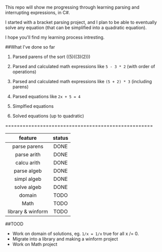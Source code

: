 This repo will show me progressing through learning parsing and interrupting expressions, in C#.

I started with a bracket parsing project, and I plan to be able to eventually solve any equation (that can be simplified into a quadratic equation). 

I hope you'll find my learning process intresting.

##What I've done so far

1. Parsed parens of the sort ((5)((3)(2))) 

2. Parsed and calculated math expressions like `5 - 3 * 2` (with order of operations) 

3. Parsed and calculated math expressions like `(5 + 2) * 3` (including parens) 

4. Parsed equations like `2x + 5 = 4`

5. Simplfied equations

6. Solved equations (up to quadratic)

===================================================

|feature|status|
|:---:|:---:|
|parse parens|DONE|
|parse arith |DONE|
|calcu arith |DONE|
|parse algeb |DONE|
|simpl algeb |DONE| 
|solve algeb |DONE| 
|domain|TODO|
|Math|TODO|
|library & winform|TODO|
 
##TOOD

- Work on domain of solutions, eg. `1/x = 1/x` true for all x /= 0.
- Migrate into a library and making a winform project
- Work on Math project
